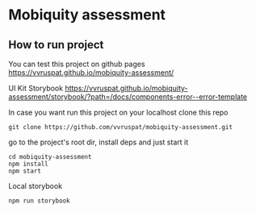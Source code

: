 # Mobiquity assessment

## How to run project

You can test this project on github pages 
https://vvruspat.github.io/mobiquity-assessment/

UI Kit Storybook
https://vvruspat.github.io/mobiquity-assessment/storybook/?path=/docs/components-error--error-template

In case you want run this project on your localhost clone this repo
```
git clone https://github.com/vvruspat/mobiquity-assessment.git
```
go to the project's root dir, install deps and just start it
```
cd mobiquity-assessment
npm install
npm start
```
Local storybook
```
npm run storybook
```

